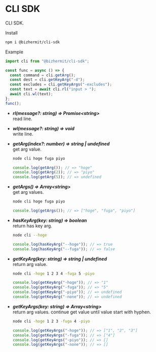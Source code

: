 # CLI SDK

CLI SDK.  

Install
```bash
npm i @bizhermit/cli-sdk
```

Example
```ts
import cli from "@bizhermit/cli-sdk";

const func = async () => {
  const command = cli.getArg();
  const dest = cli.getKeyArg("-d");
  const excludes = cli.getKeyArgs("-excludes");
  const text = await cli.rl("input > ");
  await cli.wl(text);
};
func();
```

* ***rl(message?: string) => Promise\<string>***  
  read line.

* ***wl(message?: string) => void***  
  write line.

* ***getArg(index?: number) => string | undefined***  
  get arg value.
  ```bash
  node cli hoge fuga piyo
  ```
  ```ts
  console.log(getArg()); // => "hoge"
  console.log(getArg(2)); // => "piyo"
  console.log(getArg(5)); // => undefined
  ```

* ***getArgs() => Array\<string>***  
  get arg values.
  ```bash
  node cli hoge fuga piyo
  ```
  ```ts
  console.log(getArgs()); // => ["hoge", "fuga", "piyo"]
  ```


* ***hasKeyArg(key: string) => boolean***  
  return has key arg.
  ```bash
  node cli --hoge
  ```
  ```ts
  console.log(hasKeyArg("--hoge")); // => true
  console.log(hasKeyArg("--fuga")); // => false
  ```

* ***getKeyArg(key: string) => string | undefined***  
  return arg value.
  ```bash
  node cli -hoge 1 2 3 4 -fuga 5 -piyo
  ```
  ```ts
  console.log(getKeyArg("-hoge")); // => "1"
  console.log(getKeyArg("-fuga")); // => "5"
  console.log(getKeyArg("-piyo")); // => undefined
  console.log(getKeyArg("-none")); // => undefined
  ```

* ***getKeyArgs(key: string) => Array\<string>***  
  return arg values. continue get value until value start with hyphen.  
  ```bash
  node cli -hoge 1 2 3 -fuga 4 -piyo
  ```
  ```ts
  console.log(getKeyArgs("-hoge")); // => ["1", "2", "3"]
  console.log(getKeyArgs("-fuga")); // => ["4"]
  console.log(getKeyArgs("-piyo")); // => []
  console.log(getKeyArgs("-none")); // => []
  ```